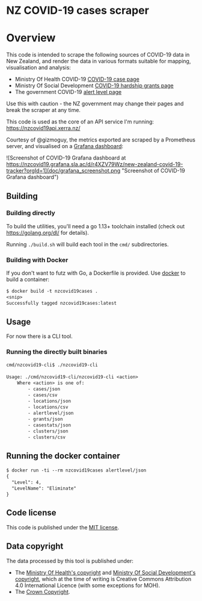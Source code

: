 # NZ COVID-19 cases scraper

# Overview

This code is intended to scrape the following sources of COVID-19 data in New Zealand, and render the data in various formats suitable for mapping, visualisation and analysis:
 - Ministry Of Health COVID-19 [COVID-19 case page](https://www.health.govt.nz/our-work/diseases-and-conditions/covid-19-novel-coronavirus/covid-19-current-cases)
 - Ministry Of Social Development [COVID-19 hardship grants page](https://www.msd.govt.nz/about-msd-and-our-work/newsroom/2020/covid-19/covid-19-data.html)
 - The government COVID-19 [alert level page](https://covid19.govt.nz/government-actions/covid-19-alert-level/) 

Use this with caution - the NZ government may change their pages and break the scraper at any time.

This code is used as the core of an API service I'm running: https://nzcovid19api.xerra.nz/

Courtesy of @gizmoguy, the metrics exported are scraped by a Prometheus server, and visualised on a 
[Grafana dashboard](https://nzcovid19.grafana.sla.ac/d/r4XZV79Wz/new-zealand-covid-19-tracker?orgId=1):

![Screenshot of COVID-19 Grafana dashboard at https://nzcovid19.grafana.sla.ac/d/r4XZV79Wz/new-zealand-covid-19-tracker?orgId=1](doc/grafana_screenshot.png "Screenshot of COVID-19 Grafana dashboard")

## Building

### Building directly

To build the utilities, you'll need a go 1.13+ toolchain installed (check out https://golang.org/dl/ for details).

Running `./build.sh` will build each tool in the `cmd/` subdirectories.

### Building with Docker

If you don't want to futz with Go, a Dockerfile is provided. Use [docker](https://docs.docker.com/install/) to build a container:

```
$ docker build -t nzcovid19cases .
<snip>
Successfully tagged nzcovid19cases:latest
```

## Usage

For now there is a CLI tool.

### Running the directly built binaries

```
cmd/nzcovid19-cli$ ./nzcovid19-cli 

Usage: ./cmd/nzcovid19-cli/nzcovid19-cli <action>
	Where <action> is one of:
		- cases/json
		- cases/csv
		- locations/json
		- locations/csv
		- alertlevel/json
		- grants/json
		- casestats/json
		- clusters/json
		- clusters/csv
```

## Running the docker container

```
$ docker run -ti --rm nzcovid19cases alertlevel/json
{
  "Level": 4,
  "LevelName": "Eliminate"
}
```

## Code license

This code is published under the [MIT license](LICENSE.txt).

## Data copyright

The data processed by this tool is published under:
 - The [Ministry Of Health's copyright](https://www.health.govt.nz/about-site/copyright) and [Ministry Of Social Development's copyright](https://www.msd.govt.nz/about-msd-and-our-work/tools/copyright-statement.html), which at the time
of writing is Creative Commons Attribution 4.0 International Licence (with some exceptions for MOH).
 - The [Crown Copyright](https://www.iponz.govt.nz/about-ip/copyright/crown-copyright/).